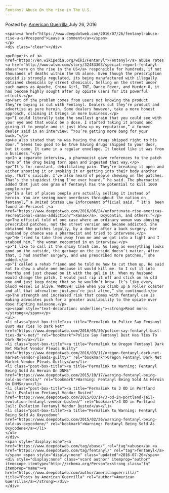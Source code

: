 ```yaml
---
Fentanyl Abuse On the rise in The U.S.
---
```

<article class="post-listing post-14916 post type-post status-publish format-standard has-post-thumbnail hentry  tag-abuse tag-fentanyl">
    <div class="post-inner">
        <span>Posted by: <a href="https://www.deepdotweb.com/author/americanguerrilla/" title="">American Guerrilla </a></span>
    <span>July 26, 2016</span>
    
    <span><a href="https://www.deepdotweb.com/2016/07/26/fentanyl-abuse-rise-u-s/#respond">Leave a comment</a></span>
    </p>
    <div class="clear"></div>
    
    <p>Reports of <a href="https://en.wikipedia.org/wiki/Fentanyl">Fentanyl</a> abuse rates <a href="http://www.wtvm.com/story/32483303/special-report-fentanyl-abuse">are on the rise in the US</a> responsible for hundreds, if not thousands of deaths within the US alone. Even though the prescription opioid is strongly regulated, its being manufactured with illegally obtained chemicals by street chemicals. Selling on the street under such names as Apache, China Girl, TNT, Dance Fever, and Murder 8, it has become highly sought after by opiate users for its powerful effects.</p>
    <p>Part of the problem comes from users not knowing the product they’re buying is cut with Fentanyl. Dealers cut they’re product and advertise as pure heroin. Some dealers however, take a more honest approach, claiming it brings in more business.</p>
    <p>“I could literally take the smallest grain that you could see with your eye and that would be a dose. I started taking it around and giving it to people and it just blew up my reputation,” a former dealer said in an interview. “You’re getting more bang for your buck.”</p>
    <p>He also stated that he was having the drugs shipped right to his door.” Seems too good to be true having drugs shipped to your door, but it came. It came in a regular envelope. It looked like it was from a business.”</p>
    <p>In a separate interview, a pharmacist gave references to the patch form of the drug being torn open and ingested that way.</p>
    <p>“It’s for constant, debilitating pain. They’re breaking it open and either shooting it or smoking it or getting into their body another way. That’s suicide. I’ve also heard of people chewing on the patches. That’s the stupidest thing I’ve ever heard.” he said. The pharmacist added that just one gram of fentanyl has the potential to kill 1000 people.</p>
    <p>“In a lot of places people are actually selling it instead of heroin. You are seeing more overdoses throughout the nation on fentanyl,” a United States Law Enforcement official said. “ It’s  been found in Percocet ,<a href="https://www.deepdotweb.com/2016/06/24/unfortunate-rise-americas-recreational-xanax-addiction/">Xanax</a>, OxyContin, and others.”</p>
    <p>The official told of one case where an ordinary woman was abusing prescribed patches, not the street version and became addicted. She obtained the patches legally, by a doctor after a back surgery. Her husband by chance was a pharmacist and tried to intervene.</p>
    <p>“He tried to take them away from me and we got into a fight and I stabbed him,” the woman recounted in an interview.</p>
    <p>“I like to call it the shiny trash can. As long as everything looks good on the outside, the garbage on the inside doesn’t matter. After that, I had another surgery, and was prescribed more patches,” she added.</p>
    <p>“I called a rehab friend and he told me how to cut them up. He said not to chew a whole one because it would kill me. So I cut it into fourths and just chewed on it with the gel in it. When my husband would change the patch, I would just rip it off and stick on an old one and just keep doing that so he wouldn’t know. It’s like every blood vessel is alive. WHOOSH! Like when you climb up a roller coaster and all that adrenaline just…you’re just alive,” she continued.</p>
    <p>The strength and increased risk that comes with fentanyl use is making advocates push for a greater availability to the opiate over dose fighting naloxone.</p>
    <p><span style="text-decoration: underline;"><strong>Read more:</strong></span></p>
    <ul>
    <li class="post-box-title"><a title="Permalink to Police Say Fentanyl Bust Has Ties To Dark Net" href="https://www.deepdotweb.com/2016/05/30/police-say-fentanyl-bust-ties-dark-net/" rel="bookmark">Police Say Fentanyl Bust Has Ties To Dark Net</a></li>
    <li class="post-box-title"><a title="Permalink to Oregon Fentanyl Dark Net Market Vendor Pleads Guilty" href="https://www.deepdotweb.com/2016/03/11/oregon-fentanyl-dark-net-market-vendor-pleads-guilty/" rel="bookmark">Oregon Fentanyl Dark Net Market Vendor Pleads Guilty</a></li>
    <li class="post-box-title"><a title="Permalink to Warning: Fentanyl Being Sold As Heroin On DNMS" href="https://www.deepdotweb.com/2015/10/17/warning-fentanyl-being-sold-as-heroin/" rel="bookmark">Warning: Fentanyl Being Sold As Heroin On DNMS</a></li>
    <li class="post-box-title"><a title="Permalink to 3 OD in Portland Jail: Evolution Fentanyl Vendor Busted" href="https://www.deepdotweb.com/2015/03/14/3-od-in-portland-jail-evolution-fentanyl-vendor-busted/" rel="bookmark">3 OD in Portland Jail: Evolution Fentanyl Vendor Busted</a></li>
    <li class="post-box-title"><a title="Permalink to Warning: Fentanyl Being Sold As Oxycodone" href="https://www.deepdotweb.com/2015/02/26/warning-fentanyl-being-sold-as-oxycodone/" rel="bookmark">Warning: Fentanyl Being Sold As Oxycodone</a></li>
    </ul>
    </div>
    <span style="display:none"><a href="https://www.deepdotweb.com/tag/abuse/" rel="tag">abuse</a> <a href="https://www.deepdotweb.com/tag/fentanyl/" rel="tag">fentanyl</a></span> <span style="display:none" class="updated">2016-07-26</span>
    <div style="display:none" class="vcard author" itemprop="author" itemscope itemtype="http://schema.org/Person"><strong class="fn" itemprop="name"><a href="https://www.deepdotweb.com/author/americanguerrilla/" title="Posts by American Guerrilla" rel="author">American Guerrilla</a></strong></div>
    </div>
</article>

